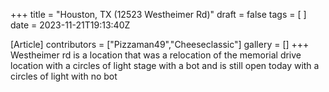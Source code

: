 +++
title = "Houston, TX (12523 Westheimer Rd)"
draft = false
tags = [ ]
date = 2023-11-21T19:13:40Z

[Article]
contributors = ["Pizzaman49","Cheeseclassic"]
gallery = []
+++
Westheimer rd is a location that was a relocation of the memorial drive location with a circles of light stage with a bot and is still open today with a circles of light with no bot